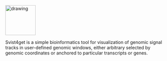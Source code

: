 <img src="https://sun1-1.userapi.com/c830708/v830708875/1b85e9/6fnZeL3jWqw.jpg" alt="drawing" width="95"/>

Svist4get is a simple bioinformatics tool for visualization of genomic signal tracks in user-defined genomic windows, either arbitrary selected by genomic coordinates or anchored to particular transcripts or genes.




